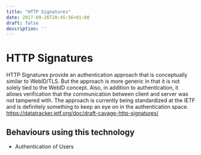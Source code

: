 ```yaml
---
title: "HTTP Signatures"
date: 2017-09-26T20:45:56+01:00
draft: false
description: ''
---
```


# HTTP Signatures

HTTP Signatures provide an authentication approach that is conceptually similar to WebID/TLS. But the approach is more generic in that it is not solely tied to the WebID concept. Also, in addition to authentication, it allows verification that the communication between client and server was not tampered with. The approach is currently being standardized at the IETF and is definitely something to keep an eye on in the authentication space. https://datatracker.ietf.org/doc/draft-cavage-http-signatures/

## Behaviours using this technology
* Authentication of Users

